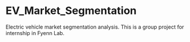 # EV_Market_Segmentation
Electric vehicle market segmentation analysis.
This is a group project for internship in Fyenn Lab.

